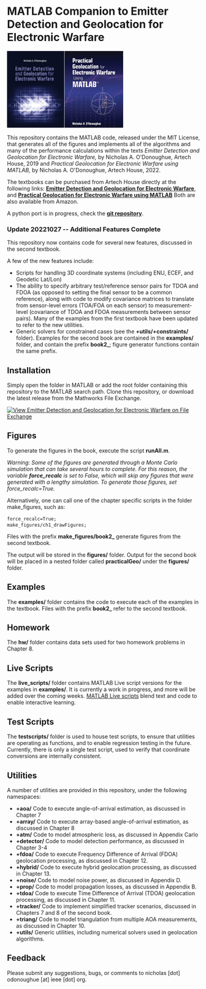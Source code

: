 # MATLAB Companion to Emitter Detection and Geolocation for Electronic Warfare

<img src="Graphics/cover_emitterDet.png" height=200 /><img src="Graphics/cover_practicalGeo.png" height=200 />

This repository contains the MATLAB code, released under the MIT License, that generates all of the figures and implements all of the algorithms and many of the performance calculations within the texts *Emitter Detection and Geolocation for Electronic Warfare,* by Nicholas A. O'Donoughue, Artech House, 2019 and *Practical Geolocation for Electronic Warfare using MATLAB,* by Nicholas A. O'Donoughue, Artech House, 2022.

The textbooks can be purchased from Artech House directly at the following links: **[Emitter Detection and Geolocation for Electronic Warfare](https://us.artechhouse.com/Emitter-Detection-and-Geolocation-for-Electronic-Warfare-P2291.aspx)**, and **[Practical Geolocation for Electronic Warfare using MATLAB](https://us.artechhouse.com/Practical-Geolocation-for-Electronic-Warfare-Using-MATLAB-P2292.aspx)** Both are also available from Amazon.

A python port is in progress, check the **[git repository](https://github.com/nodonoughue/emitter-detection-python)**.

### Update 20221027 -- Additional Features Complete
This repository now contains code for several new features, discussed in the second textbook.

A few of the new features include:
+ Scripts for handling 3D coordinate systems (including ENU, ECEF, and Geodetic Lat/Lon)
+ The ability to specify arbitrary test/reference sensor pairs for TDOA and FDOA (as opposed to setting the final sensor to be a common reference), along with code to modify covariance matrices to translate from sensor-level errors (TOA/FOA on each sensor) to measurement-level (covariance of TDOA and FDOA measurements between sensor pairs). Many of the examples from the first textbook have been updated to refer to the new utilities.
+ Generic solvers for constrained cases (see the **+utils/+constraints/** folder).
Examples for the second book are contained in the **examples/** folder, and contain the prefix **book2_**; figure generator functions contain the same prefix.

## Installation

Simply open the folder in MATLAB or add the root folder containing this repository to the MATLAB search path.  Clone this repository, or download the latest release from the Mathworks File Exchange.

[![View Emitter Detection and Geolocation for Electronic Warfare on File Exchange](https://www.mathworks.com/matlabcentral/images/matlab-file-exchange.svg)](https://www.mathworks.com/matlabcentral/fileexchange/74044-emitter-detection-and-geolocation-for-electronic-warfare)

## Figures

To generate the figures in the book, execute the script **runAll.m**. 

*Warning: Some of the figures are generated through a Monte Carlo simulation that can take several hours to complete.  For this reason, the variable **force_recalc** is set to False, which will skip any figures that were generated with a lengthy simulation.  To generate those figures, set force_recalc=True.*

Alternatively, one can call one of the chapter specific scripts in the folder make_figures, such as:

    force_recalc=True;
	make_figures/ch1_drawFigures;

Files with the prefix **make_figures/book2_** generate figures from the second textbook.

The output will be stored in the **figures/** folder. Output for the second book will be placed in a nested folder called **practicalGeo/** under the **figures/** folder.

## Examples
The **examples/** folder contains the code to execute each of the examples in the textbook. Files with the prefix **book2_** refer to the second textbook.

## Homework
The **hw/** folder contains data sets used for two homework problems in Chapter 8.

## Live Scripts
The **live_scripts/** folder contains MATLAB Live script versions for the examples in **examples/**.  It is currently a work in progress, and more will be added over the coming weeks.  [MATLAB Live scripts](https://www.mathworks.com/help/matlab/matlab_prog/what-is-a-live-script-or-function.html) blend text and code to enable interactive learning.

## Test Scripts
The **testscripts/** folder is used to house test scripts, to ensure that utilities are operating as functions, and to enable regression testing in the future. Currently, there is only a single test script, used to verify that coordinate conversions are internally consistent.
## Utilities
A number of utilities are provided in this repository, under the following namespaces:

+ **+aoa/** Code to execute angle-of-arrival estimation, as discussed in Chapter 7
+ **+array/** Code to execute array-based angle-of-arrival estimation, as discussed in Chapter 8
+ **+atm/** Code to model atmospheric loss, as discussed in Appendix Carlo
+ **+detector/** Code to model detection performance, as discussed in Chapter 3-4
+ **+fdoa/** Code to execute Frequency Difference of Arrival (FDOA) geolocation processing, as discussed in Chapter 12.
+ **+hybrid/** Code to execute hybrid geolocation processing, as discussed in Chapter 13.
+ **+noise/** Code to model noise power, as discussed in Appendix D.
+ **+prop/** Code to model propagation losses, as discussed in Appendix B.
+ **+tdoa/** Code to execute Time Difference of Arrival (TDOA) geolocation processing, as discussed in Chapter 11.
+ **+tracker/** Code to implement simplified tracker scenarios, discussed in Chapters 7 and 8 of the second book.
+ **+triang/** Code to model triangulation from multiple AOA measurements, as discussed in Chapter 10.
+ **+utils/** Generic utilities, including numerical solvers used in geolocation algorithms.

## Feedback
Please submit any suggestions, bugs, or comments to nicholas [dot] odonoughue [at] ieee [dot] org.
